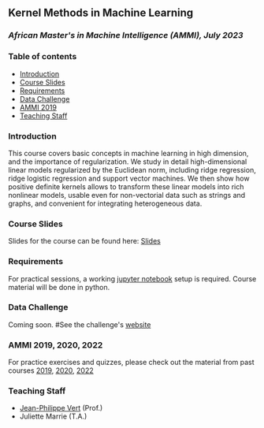 Kernel Methods in Machine Learning
----------------------------------
### *African Master's in Machine Intelligence (AMMI), July 2023*

### Table of contents

* [Introduction](#introduction)
* [Course Slides](#course-slides)
* [Requirements](#requirements)
* [Data Challenge](#data-challenge)
* [AMMI 2019](#ammi-2019)
* [Teaching Staff](#teaching-staff)

### Introduction

This course covers basic concepts in machine learning in high dimension, and the importance of regularization.
We study in detail high-dimensional linear models regularized by the Euclidean norm, including ridge regression, ridge logistic regression and support vector machines.
We then show how positive definite kernels allows to transform these linear models into rich nonlinear models, usable even for non-vectorial data such as strings and graphs, and convenient for integrating heterogeneous data.

### Course Slides

Slides for the course can be found here: [Slides](http://members.cbio.mines-paristech.fr/~jvert/svn/kernelcourse/slides/ammi2020/ammi2020.pdf)

### Requirements

For practical sessions, a working [jupyter notebook](https://jupyter.org/install) setup is required. Course material will be done in python.

### Data Challenge

Coming soon.
#See the challenge's [website](https://www.kaggle.com/competitions/kernel-methods-ammi-2023/data)

### AMMI 2019, 2020, 2022

For practice exercises and quizzes, please check out the material from past courses [2019](http://members.cbio.mines-paristech.fr/~jvert/svn/kernelcourse/course/2019ammi/index.html), [2020](https://github.com/rmenegaux/kernels-AMMI-2020/), [2022](https://github.com/rmenegaux/kernels-AMMI-2022/)

### Teaching Staff
- [Jean-Philippe Vert](http://cbio.mines-paristech.fr/~jvert) (Prof.)
- Juliette Marrie (T.A.)
